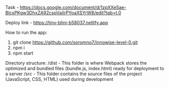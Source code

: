 Task - https://docs.google.com/document/d/1zpXXeSae-BlcxPKgw3DhxZA92cspVailrPYoaXSYrW8/edit?tab=t.0

Deploy link - https://tiny-blini-b58037.netlify.app

How to run the app:
1. git clone https://github.com/soromno7/innowise-level-0.git
2. npm i
3. npm start

Directory structure:
/dist - This folder is where Webpack stores the optimized and bundled files (bundle.js, index.html) ready for deployment to a server
/src - This folder contains the source files of the project (JavaScript, CSS, HTML) used during development
